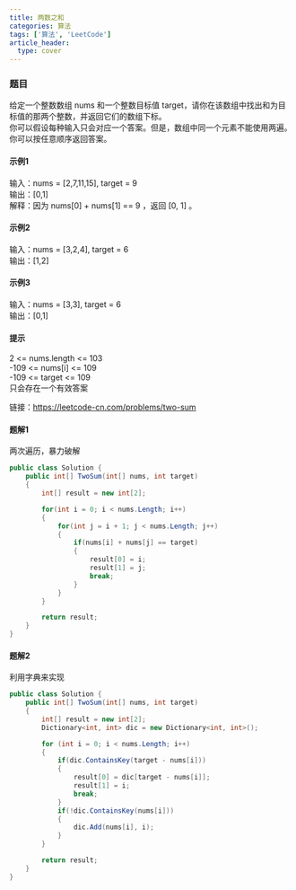 ```yaml
---
title: 两数之和
categories: 算法
tags: ['算法', 'LeetCode']
article_header:
  type: cover
---
```


### 题目

给定一个整数数组 nums 和一个整数目标值 target，请你在该数组中找出和为目标值的那两个整数，并返回它们的数组下标。  
你可以假设每种输入只会对应一个答案。但是，数组中同一个元素不能使用两遍。  
你可以按任意顺序返回答案。

#### 示例1

输入：nums = [2,7,11,15], target = 9  
输出：[0,1]  
解释：因为 nums[0] + nums[1] == 9 ，返回 [0, 1] 。  

#### 示例2

输入：nums = [3,2,4], target = 6  
输出：[1,2]  

#### 示例3

输入：nums = [3,3], target = 6  
输出：[0,1]  

#### 提示

2 <= nums.length <= 103  
-109 <= nums[i] <= 109  
-109 <= target <= 109  
只会存在一个有效答案  

链接：<https://leetcode-cn.com/problems/two-sum>

#### 题解1

两次遍历，暴力破解

```csharp
public class Solution {
    public int[] TwoSum(int[] nums, int target) 
    {
        int[] result = new int[2];

        for(int i = 0; i < nums.Length; i++)
        {
            for(int j = i + 1; j < nums.Length; j++)
            {
                if(nums[i] + nums[j] == target)
                {
                    result[0] = i;
                    result[1] = j;
                    break;
                }
            }
        }

        return result;
    }
}
```

#### 题解2

利用字典来实现

```csharp
public class Solution {
    public int[] TwoSum(int[] nums, int target) 
    {
        int[] result = new int[2];
        Dictionary<int, int> dic = new Dictionary<int, int>();

        for (int i = 0; i < nums.Length; i++)
        {
            if(dic.ContainsKey(target - nums[i]))
            {
                result[0] = dic[target - nums[i]];
                result[1] = i;
                break;
            }
            if(!dic.ContainsKey(nums[i]))
            {
                dic.Add(nums[i], i);
            }
        }

        return result;
    }
}
```
